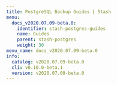 ```yaml
---
title: PostgreSQL Backup Guides | Stash
menu:
  docs_v2020.07.09-beta.0:
    identifier: stash-postgres-guides
    name: Guides
    parent: stash-postgres
    weight: 30
menu_name: docs_v2020.07.09-beta.0
info:
  catalog: v2020.07.09-beta.0
  cli: v0.10.0-beta.1
  version: v2020.07.09-beta.0
---
```


